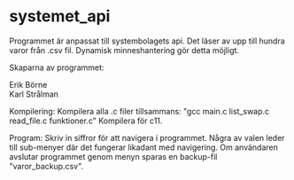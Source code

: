# systemet_api
Programmet är anpassat till systembolagets api. Det läser av upp till hundra varor från .csv fil. Dynamisk minneshantering gör detta möjligt.

Skaparna av programmet:

Erik Börne  
Karl Strålman 

Kompilering:
Kompilera alla .c filer tillsammans: "gcc main.c list_swap.c read_file.c funktioner.c"
Kompilera för c11.

Program:
Skriv in siffror för att navigera i programmet. Några av valen leder till sub-menyer där det
fungerar likadant med navigering. Om användaren avslutar programmet genom menyn sparas
en backup-fil "varor_backup.csv".


